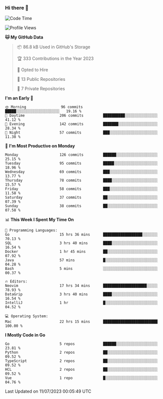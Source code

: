 ### Hi there 👋
<!--![visitors](https://visitor-badge.glitch.me/badge?page_id=d0zingcat)-->
<!--
**d0zingcat/d0zingcat** is a ✨ _special_ ✨ repository because its `README.md` (this file) appears on your GitHub profile.

Here are some ideas to get you started:

- 🔭 I’m currently working on ...
- 🌱 I’m currently learning ...
- 👯 I’m looking to collaborate on ...
- 🤔 I’m looking for help with ...
- 💬 Ask me about ...
- 📫 How to reach me: ...
- 😄 Pronouns: ...
- ⚡ Fun fact: ...
-->
<!--START_SECTION:waka-->
![Code Time](http://img.shields.io/badge/Code%20Time-2%2C829%20hrs%2012%20mins-blue)

![Profile Views](http://img.shields.io/badge/Profile%20Views-0-blue)

**🐱 My GitHub Data** 

> 📦 86.8 kB Used in GitHub's Storage 
 > 
> 🏆 333 Contributions in the Year 2023
 > 
> 💼 Opted to Hire
 > 
> 📜 13 Public Repositories 
 > 
> 🔑 7 Private Repositories 
 > 
**I'm an Early 🐤** 

```text
🌞 Morning                96 commits          █████░░░░░░░░░░░░░░░░░░░░   19.16 % 
🌆 Daytime                206 commits         ██████████░░░░░░░░░░░░░░░   41.12 % 
🌃 Evening                142 commits         ███████░░░░░░░░░░░░░░░░░░   28.34 % 
🌙 Night                  57 commits          ███░░░░░░░░░░░░░░░░░░░░░░   11.38 % 
```
📅 **I'm Most Productive on Monday** 

```text
Monday                   126 commits         ██████░░░░░░░░░░░░░░░░░░░   25.15 % 
Tuesday                  95 commits          █████░░░░░░░░░░░░░░░░░░░░   18.96 % 
Wednesday                69 commits          ███░░░░░░░░░░░░░░░░░░░░░░   13.77 % 
Thursday                 78 commits          ████░░░░░░░░░░░░░░░░░░░░░   15.57 % 
Friday                   58 commits          ███░░░░░░░░░░░░░░░░░░░░░░   11.58 % 
Saturday                 37 commits          ██░░░░░░░░░░░░░░░░░░░░░░░   07.39 % 
Sunday                   38 commits          ██░░░░░░░░░░░░░░░░░░░░░░░   07.58 % 
```


📊 **This Week I Spent My Time On** 

```text
💬 Programming Languages: 
Go                       15 hrs 36 mins      ██████████████████░░░░░░░   70.13 % 
SQL                      3 hrs 40 mins       ████░░░░░░░░░░░░░░░░░░░░░   16.54 % 
Docker                   1 hr 45 mins        ██░░░░░░░░░░░░░░░░░░░░░░░   07.92 % 
Java                     57 mins             █░░░░░░░░░░░░░░░░░░░░░░░░   04.28 % 
Bash                     5 mins              ░░░░░░░░░░░░░░░░░░░░░░░░░   00.37 % 

🔥 Editors: 
Neovim                   17 hrs 34 mins      ████████████████████░░░░░   78.93 % 
DataGrip                 3 hrs 40 mins       ████░░░░░░░░░░░░░░░░░░░░░   16.54 % 
IntelliJ                 1 hr                █░░░░░░░░░░░░░░░░░░░░░░░░   04.52 % 

💻 Operating System: 
Mac                      22 hrs 15 mins      █████████████████████████   100.00 % 
```

**I Mostly Code in Go** 

```text
Go                       5 repos             ██████░░░░░░░░░░░░░░░░░░░   23.81 % 
Python                   2 repos             ██░░░░░░░░░░░░░░░░░░░░░░░   09.52 % 
TypeScript               2 repos             ██░░░░░░░░░░░░░░░░░░░░░░░   09.52 % 
HCL                      2 repos             ██░░░░░░░░░░░░░░░░░░░░░░░   09.52 % 
Vue                      1 repo              █░░░░░░░░░░░░░░░░░░░░░░░░   04.76 % 
```




 Last Updated on 11/07/2023 00:05:49 UTC
<!--END_SECTION:waka-->

